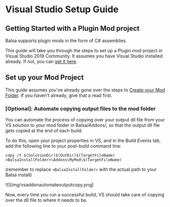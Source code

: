 # Visual Studio Setup Guide

## Getting Started with a Plugin Mod project
Balsa supports plugin mods in the form of C# assemblies. 

This guide will take you through the steps to set up a Plugin mod project in Visual Studio 2019 Community.
It assumes you have Visual Studio installed already. If not, you can [get it here](https://visualstudio.microsoft.com/vs/community/).


## Set up your Mod Project 
This guide assumes you've already gone over the steps to [Create your Mod Folder](gettingstarted.md). If you haven't already, give that a read first.





### [Optional]: Automate copying output files to the mod folder
You can automate the process of copying over your output dll file from your VS solution to your mod folder in Balsa/Addons/, so that the output dll file gets copied at the end of each build.

To do this, open your project properties in VS, and in the Build Events tab, add the following line to your post-build command line:

```
copy /Y $(SolutionDir)$(OutDir)$(TargetFileName) <BalsaInstallFolder>\Addons\MyMod\$(TargetFileName)
```  
(remember to replace `<BalsaInstallFolder>` with the actual path to your Balsa install)

!()[img/vsaddonautomateoutputcopy.png]

Now, every time you run a successful build, VS should take care of copying over the dll file to where it needs to be.
